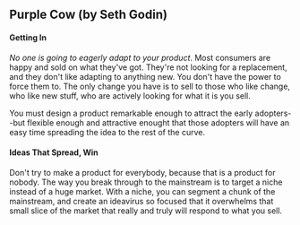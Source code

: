 Purple Cow (by Seth Godin)
---

#### Getting In
_No one is going to eagerly adapt to your product_. Most consumers are happy and 
sold on what they've got. They're not looking for a replacement, and they don't
like adapting to anything new. You don't have the power to force them to. The
only change you have is to sell to those who like change, who like new stuff, 
who are actively looking for what it is you sell.
  
You must design a product remarkable enough to attract the early adopters--but
flexible enough and attractive enought that those adopters will have an easy time
spreading the idea to the rest of the curve.

#### Ideas That Spread, Win
Don't try to make a product for everybody, because that is a product for nobody.
The way you break through to the mainstream is to target a niche instead of a 
huge market. With a niche, you can segment a chunk of the mainstream, and create
an ideavirus so focused that it overwhelms that small slice of the market that 
really and truly will respond to what you sell.


